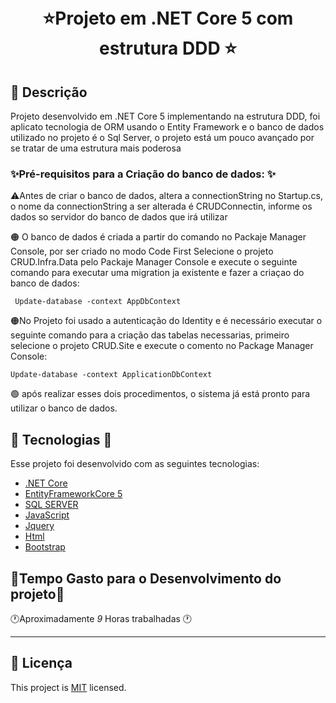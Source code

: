 
<h1 align="center">
<br>
 ⭐Projeto em .NET Core 5 com estrutura DDD ⭐</h1>

## :page_facing_up: Descrição

Projeto desenvolvido em .NET Core 5 implementando na estrutura DDD, foi aplicato tecnologia de ORM usando o Entity Framework e o banco de dados utilizado no projeto é o Sql Server, o projeto está um pouco avançado por se tratar de uma estrutura mais poderosa 



### ✨Pré-requisitos para a Criação do banco de dados: ✨

⚠️Antes de criar o banco de dados, altera a connectionString no Startup.cs, o nome da connectionString a ser alterada é CRUDConnectin, informe os dados so servidor do banco de dados que irá utilizar


🟠 O banco de dados é criada a partir do comando no Packaje Manager Console, por ser criado no modo Code First
Selecione o projeto CRUD.Infra.Data pelo Packaje Manager Console e execute o seguinte comando para executar uma migration ja existente e fazer a criaçao do banco de dados:
```
 Update-database -context AppDbContext
```


🟠No Projeto foi usado a autenticação do Identity e é necessário executar o seguinte comando para a criação das tabelas necessarias, primeiro selecione o projeto CRUD.Site e execute o comento no Package Manager Console:
```
Update-database -context ApplicationDbContext
```


🟢 após realizar esses dois procedimentos, o sistema já está pronto para utilizar o banco de dados.




## 🧪 Tecnologias 🧪

Esse projeto foi desenvolvido com as seguintes tecnologias:

- [.NET Core](https://dotnet.microsoft.com/download/dotnet/5.0)
- [EntityFrameworkCore 5](https://dotnet.microsoft.com/download/dotnet/5.0)
- [SQL SERVER](https://download.microsoft.com/download/C/0/F/C0F2CE8F-FBD1-4CDE-940E-C330B38C8B32/SQLEXPR_x86_PTB.exe)
- [JavaScript](https://www.javascript.com/)
- [Jquery](https://ajax.googleapis.com/ajax/libs/jquery/3.5.1/jquery.min.js)
- [Html]()
- [Bootstrap](https://getbootstrap.com/docs/4.3/getting-started/introduction/)




## 🧰Tempo Gasto para o Desenvolvimento do projeto🧰


🕐Aproximadamente *9* Horas trabalhadas 🕐


---


## :closed_book: Licença

This project is [MIT](https://github.com/Igor-Gregori/moveit/blob/main/LICENSE) licensed.
